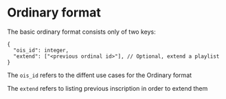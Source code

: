 # Ordinary format


The basic ordinary format consists only of two keys:
```
{
  "ois_id": integer,
  "extend": ["<previous ordinal id>"], // Optional, extend a playlist
}
```

The `ois_id` refers to the diffent use cases for the Ordinary format

The `extend` refers to listing previous inscription in order to extend them